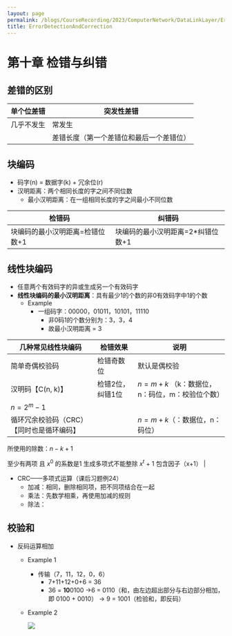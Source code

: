 ```yaml
---
layout: page
permalink: /blogs/CourseRecording/2023/ComputerNetwork/DataLinkLayer/ErrorDetectionAndCorrection/index.html
title: ErrorDetectionAndCorrection
---
```


# 第十章 检错与纠错

## 差错的区别

| 单个位差错 | 突发性差错 |
| --- | --- |
| 几乎不发生 | 常发生 |
|  | 差错长度（第一个差错位和最后一个差错位） |

## 块编码

- 码字(n) = 数据字(k) + 冗余位(r)
- 汉明距离：两个相同长度的字之间不同位数
    - 最小汉明距离：在一组相同长度的字之间最小不同位数

| 检错码 | 纠错码 |
| --- | --- |
| 块编码的最小汉明距离=检错位数+1 | 块编码的最小汉明距离=2*纠错位数+1 |

## 线性块编码

- 任意两个有效码字的异或生成另一个有效码字
- **线性块编码的最小汉明距离**：具有最少1的个数的非0有效码字中1的个数
    - Example
        - 一组码字：00000，01011，10101，11110
            - 非0码1的个数分别为：3，3，4
            - 故最小汉明距离 = 3

| 几种常见线性块编码 | 检错效果 | 说明 |
| --- | --- | --- |
| 简单奇偶校验码 | 检错奇数位 | 默认是偶校验 |
| 汉明码【C(n, k)】 | 检错2位，纠错1位 | $n = m + k$ （k：数据位，n：码位，m：校验位个数）
$n = 2^m - 1$ |
| 循环冗余校验码（CRC）【同时也是循环编码】 |  | $n = m+k$（：数据位，n：码位）
所使用的除数：$n-k+1$

至少有两项
且 $x^0$ 的系数是1
生成多项式不能整除 $x^t$ + 1 
包含因子（x+1） |
- CRC——多项式运算（课后习题例24）
    - 加减：相同，删除相同项，把不同项结合在一起
    - 乘法：先数学相乘，再使用加减的规则
    - 除法：

## 校验和

- 反码运算相加
    - Example 1
        - 传输（7，11，12，0，6）
            - 7+11+12+0+6 = 36
            - 36 = **10**0100 $\rightarrow$6 = 0110（和，由左边超出部分与右边部分相加，即 0100 + 0010） $\rightarrow$ 9 = 1001（检验和，即反码）
    - Example 2
        
        <img src="https://CRYoushiwo.github.io/images/blogs/CoursesRecording/ComputerNetwork/DataLinkLayer/Chapter10/Untitled.png" class="blog-image" >